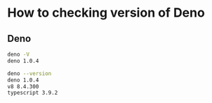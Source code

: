 # How to checking version of Deno

## Deno

```bash
deno -V
deno 1.0.4
```

```bash
deno --version
deno 1.0.4
v8 8.4.300
typescript 3.9.2
```
